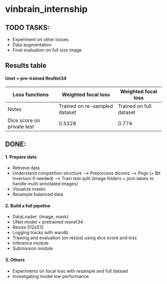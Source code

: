 # vinbrain_internship

## TODO TASKS:
- Experiment on other losses
- Data augmentation
- Final evaluation on full size image

## Results table
#### Unet + pre-trained ResNet34
Loss functions | Weighted focal loss | Weighted focal loss |
--- | --- | --- |
Notes | Trained on re-sampled dataset | Trained on full dataset |
Dice score on private test | 0.5328 | 0.774 |

## DONE:
#### 1. Prepare data
- Retrieve data 
- Understand competition structure —> Preprocess dicoms —> Pngs (+ Bit inversion if needed)  —> Train test split (image folders + json labels to handle multi-annotated images)
- Visualize masks
- Resample balanced data

#### 2. Build a full pipeline 
- DataLoader: {image, mask}
- UNet model + pretrained resnet34
- Resize 512x512
- Logging tracks with wandb
- Training and evaluation (on resize) using dice score and loss
- Inference module
- Submission module

#### 3. Others
- Experiments on focal loss with resample and full dataset
- Investigating model low performance
